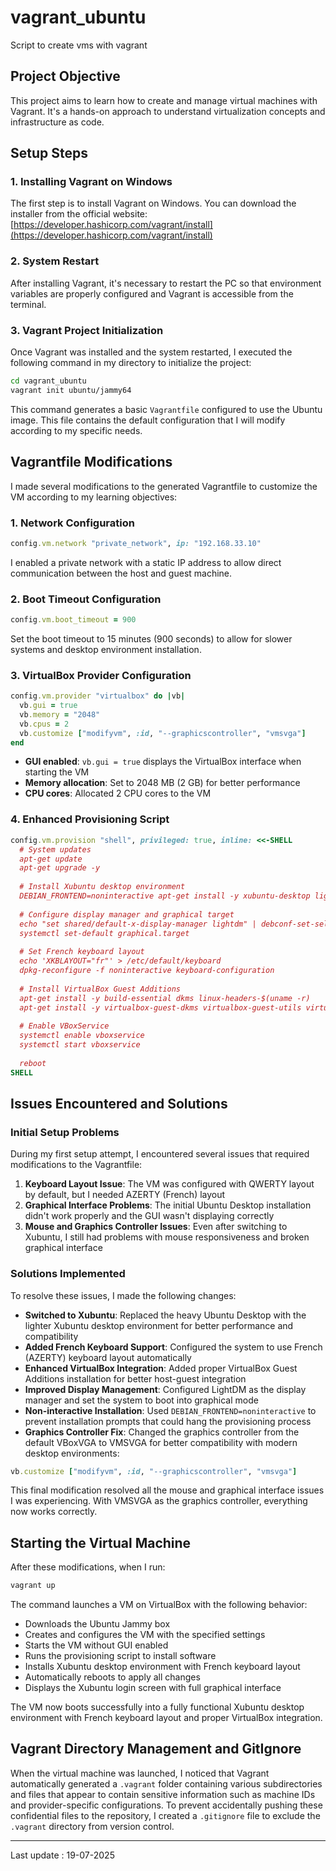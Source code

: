 # vagrant_ubuntu
Script to create vms with vagrant

## Project Objective

This project aims to learn how to create and manage virtual machines with Vagrant. It's a hands-on approach to understand virtualization concepts and infrastructure as code.

## Setup Steps

### 1. Installing Vagrant on Windows

The first step is to install Vagrant on Windows. You can download the installer from the official website: [https://developer.hashicorp.com/vagrant/install](https://developer.hashicorp.com/vagrant/install)

### 2. System Restart

After installing Vagrant, it's necessary to restart the PC so that environment variables are properly configured and Vagrant is accessible from the terminal.

### 3. Vagrant Project Initialization

Once Vagrant was installed and the system restarted, I executed the following command in my directory to initialize the project:

```bash
cd vagrant_ubuntu
vagrant init ubuntu/jammy64
```

This command generates a basic `Vagrantfile` configured to use the Ubuntu image. This file contains the default configuration that I will modify according to my specific needs.

## Vagrantfile Modifications

I made several modifications to the generated Vagrantfile to customize the VM according to my learning objectives:

### 1. Network Configuration
```ruby
config.vm.network "private_network", ip: "192.168.33.10"
```
I enabled a private network with a static IP address to allow direct communication between the host and guest machine.

### 2. Boot Timeout Configuration
```ruby
config.vm.boot_timeout = 900
```
Set the boot timeout to 15 minutes (900 seconds) to allow for slower systems and desktop environment installation.

### 3. VirtualBox Provider Configuration
```ruby
config.vm.provider "virtualbox" do |vb|
  vb.gui = true
  vb.memory = "2048"
  vb.cpus = 2
  vb.customize ["modifyvm", :id, "--graphicscontroller", "vmsvga"]
end
```
- **GUI enabled**: `vb.gui = true` displays the VirtualBox interface when starting the VM
- **Memory allocation**: Set to 2048 MB (2 GB) for better performance
- **CPU cores**: Allocated 2 CPU cores to the VM

### 4. Enhanced Provisioning Script
```ruby
config.vm.provision "shell", privileged: true, inline: <<-SHELL
  # System updates
  apt-get update
  apt-get upgrade -y
  
  # Install Xubuntu desktop environment
  DEBIAN_FRONTEND=noninteractive apt-get install -y xubuntu-desktop lightdm
  
  # Configure display manager and graphical target
  echo "set shared/default-x-display-manager lightdm" | debconf-set-selections
  systemctl set-default graphical.target
  
  # Set French keyboard layout
  echo 'XKBLAYOUT="fr"' > /etc/default/keyboard
  dpkg-reconfigure -f noninteractive keyboard-configuration
  
  # Install VirtualBox Guest Additions
  apt-get install -y build-essential dkms linux-headers-$(uname -r)
  apt-get install -y virtualbox-guest-dkms virtualbox-guest-utils virtualbox-guest-x11
  
  # Enable VBoxService
  systemctl enable vboxservice
  systemctl start vboxservice
  
  reboot
SHELL
```

## Issues Encountered and Solutions

### Initial Setup Problems

During my first setup attempt, I encountered several issues that required modifications to the Vagrantfile:

1. **Keyboard Layout Issue**: The VM was configured with QWERTY layout by default, but I needed AZERTY (French) layout
2. **Graphical Interface Problems**: The initial Ubuntu Desktop installation didn't work properly and the GUI wasn't displaying correctly
3. **Mouse and Graphics Controller Issues**: Even after switching to Xubuntu, I still had problems with mouse responsiveness and broken graphical interface

### Solutions Implemented

To resolve these issues, I made the following changes:

- **Switched to Xubuntu**: Replaced the heavy Ubuntu Desktop with the lighter Xubuntu desktop environment for better performance and compatibility
- **Added French Keyboard Support**: Configured the system to use French (AZERTY) keyboard layout automatically
- **Enhanced VirtualBox Integration**: Added proper VirtualBox Guest Additions installation for better host-guest integration
- **Improved Display Management**: Configured LightDM as the display manager and set the system to boot into graphical mode
- **Non-interactive Installation**: Used `DEBIAN_FRONTEND=noninteractive` to prevent installation prompts that could hang the provisioning process
- **Graphics Controller Fix**: Changed the graphics controller from the default VBoxVGA to VMSVGA for better compatibility with modern desktop environments:

```ruby
vb.customize ["modifyvm", :id, "--graphicscontroller", "vmsvga"]
```

This final modification resolved all the mouse and graphical interface issues I was experiencing. With VMSVGA as the graphics controller, everything now works correctly.

## Starting the Virtual Machine

After these modifications, when I run:

```bash
vagrant up
```

The command launches a VM on VirtualBox with the following behavior:
- Downloads the Ubuntu Jammy box
- Creates and configures the VM with the specified settings
- Starts the VM without GUI enabled
- Runs the provisioning script to install software
- Installs Xubuntu desktop environment with French keyboard layout
- Automatically reboots to apply all changes
- Displays the Xubuntu login screen with full graphical interface

The VM now boots successfully into a fully functional Xubuntu desktop environment with French keyboard layout and proper VirtualBox integration.

## Vagrant Directory Management and GitIgnore

When the virtual machine was launched, I noticed that Vagrant automatically generated a `.vagrant` folder containing various subdirectories and files that appear to contain sensitive information such as machine IDs and provider-specific configurations. To prevent accidentally pushing these confidential files to the repository, I created a `.gitignore` file to exclude the `.vagrant` directory from version control.


---
Last update : 19-07-2025